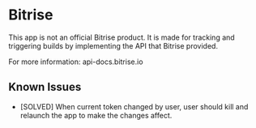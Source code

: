 # Bitrise

This app is not an official Bitrise product. It is made for tracking and triggering builds by implementing the API that Bitrise provided.

For more information: api-docs.bitrise.io

## Known Issues

- [SOLVED] When current token changed by user, user should kill and relaunch the app to make the changes affect. 
